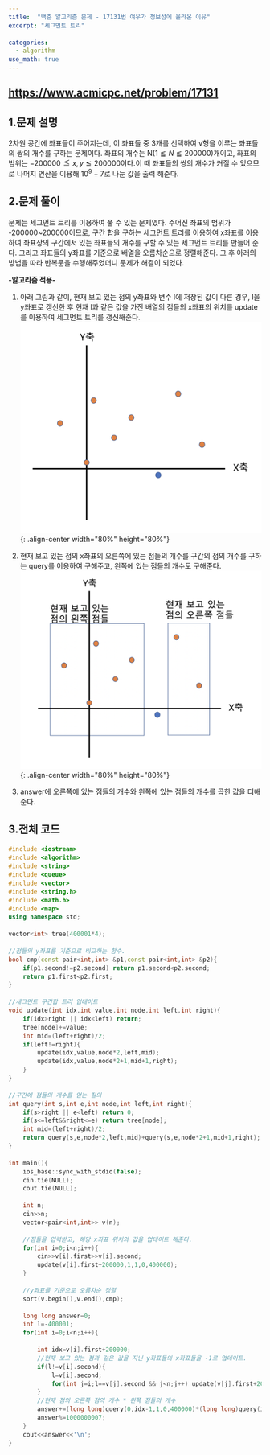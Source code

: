 ```yaml
---
title:  "백준 알고리즘 문제 - 17131번 여우가 정보섬에 올라온 이유"
excerpt: "세그먼트 트리"

categories:
  - algorithm
use_math: true
---
```


<https://www.acmicpc.net/problem/17131>
---

1.문제 설명
---
 2차원 공간에 좌표들이 주어지는데, 이 좌표들 중 3개를 선택하여 v형을 이루는 좌표들의 쌍의 개수를 구하는
문제이다. 좌표의 개수는 N($1≦N≦200000$)개이고, 좌표의 범위는 $-200000≦x,y≦200000$이다.이 때
좌표들의 쌍의 개수가 커질 수 있으므로 나머지 연산을 이용해 $10^9+7$로 나눈 값을 출력 해준다.


2.문제 풀이
---
문제는 세그먼트 트리를 이용하여 풀 수 있는 문제였다. 주어진 좌표의 범위가 -200000~200000이므로, 구간
 합을 구하는 세그먼트 트리를 이용하여 x좌표를 이용하여 좌표상의 구간에서 있는 좌표들의 개수를 구할 수 있는
 세그먼트 트리를 만들어 준다. 그리고 좌표들의 y좌표를 기준으로 배열을 오름차순으로 정렬해준다. 그 후 아래의
 방법을 따라 반복문을 수행해주었더니 문제가 해결이 되었다.

 **-알고리즘 적용-**

1. 아래 그림과 같이, 현재 보고 있는 점의 y좌표와 변수 l에 저장된 값이 다른 경우, l을 y좌표로 갱신한 후 현재 l과 같은 값을
가진 배열의 점들의 x좌표의 위치를 update를 이용하여 세그먼트 트리를 갱신해준다.
![title](/assets/images/17131_1.png){: .align-center width="80%" height="80%"}

2. 현재 보고 있는 점의 x좌표의 오른쪽에 있는 점들의 개수를 구간의 점의 개수를 구하는 query를 이용하여
구해주고, 왼쪽에 있는 점들의 개수도 구해준다.
![title](/assets/images/17131_2.png){: .align-center width="80%" height="80%"}

3. answer에 오른쪽에 있는 점들의 개수와 왼쪽에 있는 점들의 개수를 곱한 값을 더해준다.

3.전체 코드
---

``` cpp
#include <iostream>
#include <algorithm>
#include <string>
#include <queue>
#include <vector>
#include <string.h>
#include <math.h>
#include <map>
using namespace std;

vector<int> tree(400001*4);

//점들의 y좌표를 기준으로 비교하는 함수.
bool cmp(const pair<int,int> &p1,const pair<int,int> &p2){
    if(p1.second!=p2.second) return p1.second<p2.second;
    return p1.first<p2.first;
}

//세그먼트 구간합 트리 업데이트
void update(int idx,int value,int node,int left,int right){
    if(idx>right || idx<left) return;
    tree[node]+=value;
    int mid=(left+right)/2;
    if(left!=right){
        update(idx,value,node*2,left,mid);
        update(idx,value,node*2+1,mid+1,right);
    }
}

//구간에 점들의 개수를 얻는 질의
int query(int s,int e,int node,int left,int right){
    if(s>right || e<left) return 0;
    if(s<=left&&right<=e) return tree[node];
    int mid=(left+right)/2;
    return query(s,e,node*2,left,mid)+query(s,e,node*2+1,mid+1,right);
}

int main(){
    ios_base::sync_with_stdio(false);
    cin.tie(NULL);
    cout.tie(NULL);

    int n;
    cin>>n;
    vector<pair<int,int>> v(n);

    //점들을 입력받고, 해당 x좌표 위치의 값을 업데이트 해준다.
    for(int i=0;i<n;i++){
        cin>>v[i].first>>v[i].second;
        update(v[i].first+200000,1,1,0,400000);
    }

    //y좌표를 기준으로 오름차순 정렬
    sort(v.begin(),v.end(),cmp);

    long long answer=0;
    int l=-400001;
    for(int i=0;i<n;i++){

        int idx=v[i].first+200000;
        //현재 보고 있는 점과 같은 값을 지닌 y좌표들의 x좌표들을 -1로 업데이트.
        if(l!=v[i].second){
            l=v[i].second;
            for(int j=i;l==v[j].second && j<n;j++) update(v[j].first+200000,-1,1,0,400000);
        }
        //현재 점의 오른쪽 점의 개수 * 왼쪽 점들의 개수
        answer+=(long long)query(0,idx-1,1,0,400000)*(long long)query(idx+1,400000,1,0,400000);
        answer%=1000000007;
    }
    cout<<answer<<'\n';
}
```
